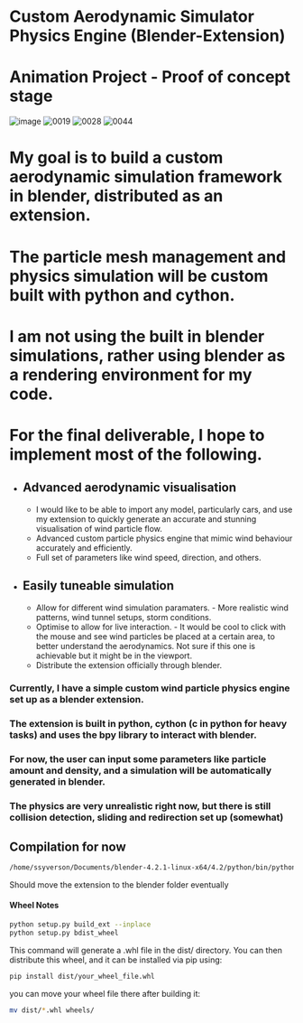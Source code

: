 # Custom Aerodynamic Simulator Physics Engine (Blender-Extension)
# Animation Project - Proof of concept stage 
![image](https://github.com/user-attachments/assets/8ea0280e-d33f-4749-b64b-15d30882ccf9)
![0019](https://github.com/user-attachments/assets/50343c49-76ed-40be-afd1-28e302620c59)
![0028](https://github.com/user-attachments/assets/951b3b26-a395-4636-8b12-4a4dee7ed8f4)
![0044](https://github.com/user-attachments/assets/1deba812-3a6a-4a65-a236-6459627b2c1c)

# My goal is to build a custom aerodynamic simulation framework in blender, distributed as an extension.
# The particle mesh management and physics simulation will be custom built with python and cython. 
# I am not using the built in blender simulations, rather using blender as a rendering environment for my code.
# For the final deliverable, I hope to implement most of the following.
- ## Advanced aerodynamic visualisation
    - I would like to be able to import any model, particularly cars, and use my extension to quickly generate an accurate and stunning visualisation of wind particle flow.
    - Advanced custom particle physics engine that mimic wind behaviour accurately and efficiently.
    - Full set of parameters like wind speed, direction, and others.
- ## Easily tuneable simulation
    - Allow for different wind simulation paramaters.
          - More realistic wind patterns, wind tunnel setups, storm conditions.
    - Optimise to allow for live interaction.
          - It would be cool to click with the mouse and see wind particles be placed at a certain area, to better understand the aerodynamics. Not sure if this one is achievable but it might be in the viewport.
    - Distribute the extension officially through blender.

### Currently, I have a simple custom wind particle physics engine set up as a blender extension.
### The extension is built in python, cython (c in python for heavy tasks) and uses the bpy library to interact with blender.
### For now, the user can input some parameters like particle amount and density, and a simulation will be automatically generated in blender.
### The physics are very unrealistic right now, but there is still collision detection, sliding and redirection set up (somewhat)

## Compilation for now
```bash
/home/ssyverson/Documents/blender-4.2.1-linux-x64/4.2/python/bin/python3.11 setup.py build_ext --inplace
```
Should move the extension to the blender folder eventually

#### Wheel Notes 
```bash
python setup.py build_ext --inplace
python setup.py bdist_wheel
```
This command will generate a .whl file in the dist/ directory. You can then distribute this wheel, and it can be installed via pip using:
```bash
pip install dist/your_wheel_file.whl
```
you can move your wheel file there after building it:

```bash
mv dist/*.whl wheels/
```


